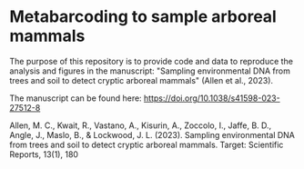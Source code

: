 # Metabarcoding to sample arboreal mammals
The purpose of this repository is to provide code and data to reproduce the analysis and figures in the manuscript: "Sampling environmental DNA from trees and soil to detect cryptic arboreal mammals" (Allen et al., 2023). 

The manuscript can be found here:
https://doi.org/10.1038/s41598-023-27512-8

Allen, M. C., Kwait, R., Vastano, A., Kisurin, A., Zoccolo, I., Jaffe, B. D., Angle, J., Maslo, B., & Lockwood, J. L. (2023). Sampling environmental DNA from trees and soil to detect cryptic arboreal mammals. Target: Scientific Reports, 13(1), 180